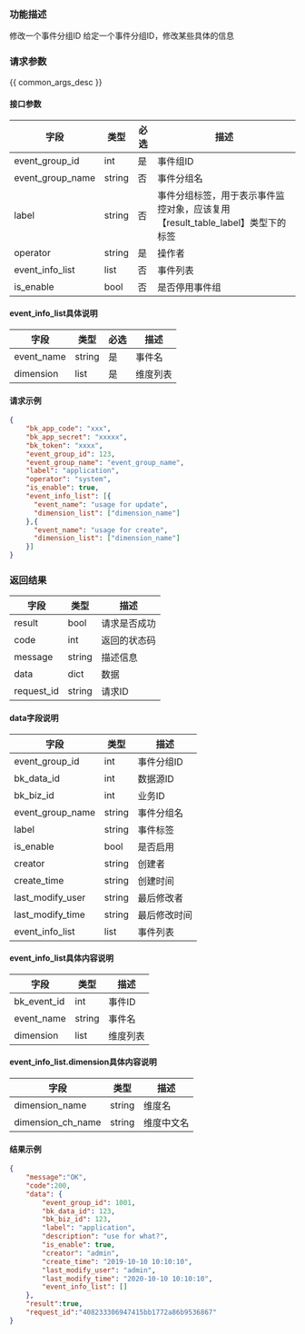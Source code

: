 

### 功能描述

修改一个事件分组ID
给定一个事件分组ID，修改某些具体的信息

### 请求参数

{{ common_args_desc }}

#### 接口参数

| 字段           | 类型   | 必选 | 描述        |
| -------------- | ------ | ---- | ----------- |
| event_group_id  | int | 是   | 事件组ID |
| event_group_name | string | 否 | 事件分组名 |
| label | string | 否 | 事件分组标签，用于表示事件监控对象，应该复用【result_table_label】类型下的标签 |
| operator | string | 是 | 操作者 |
| event_info_list | list | 否 | 事件列表 |
| is_enable | bool | 否 | 是否停用事件组 |

#### event_info_list具体说明

| 字段       | 类型   | 必选 | 描述     |
| ---------- | ------ | ---- | -------- |
| event_name | string | 是   | 事件名   |
| dimension  | list   | 是   | 维度列表 |

#### 请求示例

```json
{
    "bk_app_code": "xxx",
  	"bk_app_secret": "xxxxx",
  	"bk_token": "xxxx",
	"event_group_id": 123,
    "event_group_name": "event_group_name",
	"label": "application",
	"operator": "system",
	"is_enable": true,
	"event_info_list": [{
	  "event_name": "usage for update",
	  "dimension_list": ["dimension_name"]
    },{
	  "event_name": "usage for create",
	  "dimension_list": ["dimension_name"]
	}]
}
```

### 返回结果

| 字段       | 类型   | 描述         |
| ---------- | ------ | ------------ |
| result     | bool   | 请求是否成功 |
| code       | int    | 返回的状态码 |
| message    | string | 描述信息     |
| data       | dict   | 数据         |
| request_id | string | 请求ID       |

#### data字段说明

| 字段              | 类型   | 描述         |
| ----------------- | ------ | ------------ |
| event_group_id    | int    | 事件分组ID   |
| bk_data_id       | int    | 数据源ID     |
| bk_biz_id        | int    | 业务ID       |
| event_group_name | string | 事件分组名   |
| label             | string | 事件标签     |
| is_enable         | bool   | 是否启用     |
| creator           | string | 创建者       |
| create_time       | string | 创建时间     |
| last_modify_user  | string | 最后修改者   |
| last_modify_time  | string | 最后修改时间 |
| event_info_list   | list   | 事件列表     |

#### event_info_list具体内容说明

| 字段         | 类型   | 描述     |
| ------------ | ------ | -------- |
| bk_event_id | int    | 事件ID   |
| event_name   | string | 事件名   |
| dimension    | list   | 维度列表 |

#### event_info_list.dimension具体内容说明

| 字段              | 类型   | 描述       |
| ----------------- | ------ | ---------- |
| dimension_name    | string | 维度名     |
| dimension_ch_name | string | 维度中文名 |


#### 结果示例

```json
{
    "message":"OK",
    "code":200,
    "data": {
    	"event_group_id": 1001,
    	"bk_data_id": 123,
    	"bk_biz_id": 123,
    	"label": "application",
    	"description": "use for what?",
    	"is_enable": true,
    	"creator": "admin",
    	"create_time": "2019-10-10 10:10:10",
    	"last_modify_user": "admin",
    	"last_modify_time": "2020-10-10 10:10:10",
        "event_info_list": []
    },
    "result":true,
    "request_id":"408233306947415bb1772a86b9536867"
}
```

